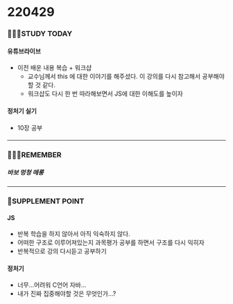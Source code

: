 # 220429

### 👨🏼‍🏫STUDY TODAY

#### 유튜브라이브

- 이전 배운 내용 복습 + 워크샵
  - 교수님께서 this 에 대한 이야기를 해주셨다. 이 강의를 다시 참고해서 공부해야할 것 같다.
  - 워크샵도 다시 한 번 따라해보면서 JS에 대한 이해도를 높이자



#### 정처기 실기

- 10장 공부

#### 

---

### 💆🏼‍♂️REMEMBER

##### 바보 멍청 메롱

---

### 💫SUPPLEMENT POINT

#### JS

- 반복 학습을 하지 않아서 아직 익숙하지 않다.
- 어떠한 구조로 이루어져있는지 과목평가 공부를 하면서 구조를 다시 익히자
- 반복적으로 강의 다시듣고 공부하기



#### 정처기

- 너무...어려워 C언어 자바...
- 내가 진짜 집중해야할 것은 무엇인가...?
